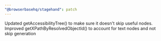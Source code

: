 ```yaml
---
"@browserbasehq/stagehand": patch
---
```


Updated getAccessibilityTree() to make sure it doesn't skip useful nodes. Improved getXPathByResolvedObjectId() to account for text nodes and not skip generation
